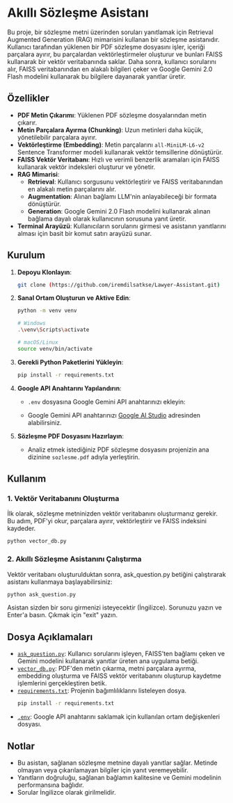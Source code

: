 # Akıllı Sözleşme Asistanı

Bu proje, bir sözleşme metni üzerinden soruları yanıtlamak için Retrieval Augmented Generation (RAG) mimarisini kullanan bir sözleşme asistanıdır. Kullanıcı tarafından yüklenen bir PDF sözleşme dosyasını işler, içeriği parçalara ayırır, bu parçalardan vektörleştirmeler oluşturur ve bunları FAISS kullanarak bir vektör veritabanında saklar. Daha sonra, kullanıcı sorularını alır, FAISS veritabanından en alakalı bilgileri çeker ve Google Gemini 2.0 Flash modelini kullanarak bu bilgilere dayanarak yanıtlar üretir.

## Özellikler

- **PDF Metin Çıkarımı**: Yüklenen PDF sözleşme dosyalarından metin çıkarır.
- **Metin Parçalara Ayırma (Chunking)**: Uzun metinleri daha küçük, yönetilebilir parçalara ayırır.
- **Vektörleştirme (Embedding)**: Metin parçalarını `all-MiniLM-L6-v2` Sentence Transformer modeli kullanarak vektör temsillerine dönüştürür.
- **FAISS Vektör Veritabanı**: Hızlı ve verimli benzerlik aramaları için FAISS kullanarak vektör indeksleri oluşturur ve yönetir.
- **RAG Mimarisi**:
    - **Retrieval**: Kullanıcı sorgusunu vektörleştirir ve FAISS veritabanından en alakalı metin parçalarını alır.
    - **Augmentation**: Alınan bağlamı LLM'nin anlayabileceği bir formata dönüştürür.
    - **Generation**: Google Gemini 2.0 Flash modelini kullanarak alınan bağlama dayalı olarak kullanıcının sorusuna yanıt üretir.
- **Terminal Arayüzü**: Kullanıcıların sorularını girmesi ve asistanın yanıtlarını alması için basit bir komut satırı arayüzü sunar.

## Kurulum

1.  **Depoyu Klonlayın**:
    ```bash
    git clone (https://github.com/iremdilsatkse/Lawyer-Assistant.git)
    ```

2.  **Sanal Ortam Oluşturun ve Aktive Edin**:
    ```bash
    python -m venv venv

    # Windows
    .\venv\Scripts\activate

    # macOS/Linux
    source venv/bin/activate
    ```

3.  **Gerekli Python Paketlerini Yükleyin**:
    ```bash
    pip install -r requirements.txt
    ```

4.  **Google API Anahtarını Yapılandırın**:
    * `.env` dosyasına Google Gemini API anahtarınızı ekleyin:
        
    * Google Gemini API anahtarınızı [Google AI Studio](https://aistudio.google.com/app/apikey) adresinden alabilirsiniz.

5.  **Sözleşme PDF Dosyasını Hazırlayın**:
    * Analiz etmek istediğiniz PDF sözleşme dosyasını projenizin ana dizinine `sozlesme.pdf` adıyla yerleştirin.

## Kullanım

### 1. Vektör Veritabanını Oluşturma

İlk olarak, sözleşme metninizden vektör veritabanını oluşturmanız gerekir. Bu adım, PDF'yi okur, parçalara ayırır, vektörleştirir ve FAISS indeksini kaydeder.

```bash
python vector_db.py
```

### 2. Akıllı Sözleşme Asistanını Çalıştırma

Vektör veritabanı oluşturulduktan sonra, ask_question.py betiğini çalıştırarak asistanı kullanmaya başlayabilirsiniz:

```bash
python ask_question.py
```

Asistan sizden bir soru girmenizi isteyecektir (İngilizce). Sorunuzu yazın ve Enter'a basın. Çıkmak için "exit" yazın.


## Dosya Açıklamaları

- [`ask_question.py`](ask_question.py): Kullanıcı sorularını işleyen, FAISS'ten bağlamı çeken ve Gemini modelini kullanarak yanıtlar üreten ana uygulama betiği.
- [`vector_db.py`](vector_db.py): PDF'den metin çıkarma, metni parçalara ayırma, embedding oluşturma ve FAISS vektör veritabanını oluşturup kaydetme işlemlerini gerçekleştiren betik.
- [`requirements.txt`](requirements.txt): Projenin bağımlılıklarını listeleyen dosya. 
    ```bash
    pip install -r requirements.txt
    ```
- [`.env`](.env): Google API anahtarını saklamak için kullanılan ortam değişkenleri dosyası.


## Notlar

- Bu asistan, sağlanan sözleşme metnine dayalı yanıtlar sağlar. Metinde olmayan veya çıkarılamayan bilgiler için yanıt veremeyebilir.
- Yanıtların doğruluğu, sağlanan bağlamın kalitesine ve Gemini modelinin performansına bağlıdır.
- Sorular İngilizce olarak girilmelidir.

